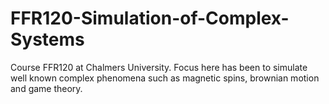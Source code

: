 # FFR120-Simulation-of-Complex-Systems
Course FFR120 at Chalmers University. Focus here has been to simulate well known complex phenomena such as magnetic spins, brownian motion and game theory.
